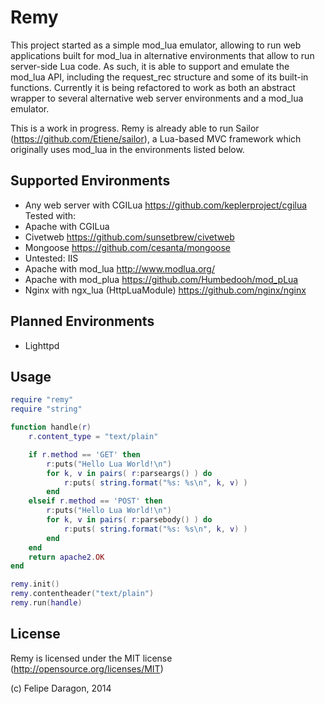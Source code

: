 # Remy #

This project started as a simple mod_lua emulator, allowing to run web applications built for mod_lua in alternative environments that allow to run server-side Lua code. As such, it is able to support and emulate the mod_lua API, including the request_rec structure and some of its built-in functions. Currently it is being refactored to work as both an abstract wrapper to several alternative web server environments and a mod_lua emulator.

This is a work in progress. Remy is already able to run Sailor (https://github.com/Etiene/sailor), a Lua-based MVC framework which originally uses mod_lua in the environments listed below.

## Supported Environments #

* Any web server with CGILua https://github.com/keplerproject/cgilua Tested with:
 * Apache with CGILua
 * Civetweb https://github.com/sunsetbrew/civetweb
 * Mongoose https://github.com/cesanta/mongoose
 * Untested: IIS
* Apache with mod_lua http://www.modlua.org/
* Apache with mod_plua https://github.com/Humbedooh/mod_pLua
* Nginx with ngx_lua (HttpLuaModule) https://github.com/nginx/nginx

## Planned Environments #

* Lighttpd

## Usage #

``` lua
require "remy"
require "string"

function handle(r)
    r.content_type = "text/plain"

    if r.method == 'GET' then
        r:puts("Hello Lua World!\n")
        for k, v in pairs( r:parseargs() ) do
            r:puts( string.format("%s: %s\n", k, v) )
        end
    elseif r.method == 'POST' then
        r:puts("Hello Lua World!\n")
        for k, v in pairs( r:parsebody() ) do
            r:puts( string.format("%s: %s\n", k, v) )
        end
    end
    return apache2.OK
end

remy.init()
remy.contentheader("text/plain")
remy.run(handle)
```

## License #

Remy is licensed under the MIT license (http://opensource.org/licenses/MIT)

(c) Felipe Daragon, 2014